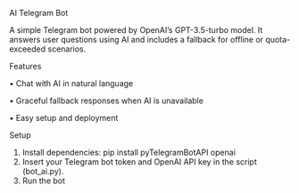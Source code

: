 AI Telegram Bot

A simple Telegram bot powered by OpenAI’s GPT-3.5-turbo model.
It answers user questions using AI and includes a fallback for offline or quota-exceeded scenarios.

Features
	
 •	Chat with AI in natural language
	
 •	Graceful fallback responses when AI is unavailable
	
 •	Easy setup and deployment

Setup
1.	Install dependencies:
 pip install pyTelegramBotAPI openai
2.	Insert your Telegram bot token and OpenAI API key in the script (bot_ai.py).
3.	Run the bot
   
